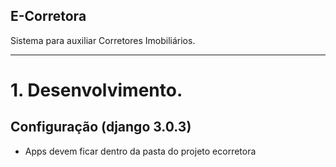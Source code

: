E-Corretora
-----------

Sistema para auxiliar Corretores Imobiliários.

------------------------

# 1. Desenvolvimento.

## Configuração (django 3.0.3)

 - Apps devem ficar dentro da pasta do projeto ecorretora